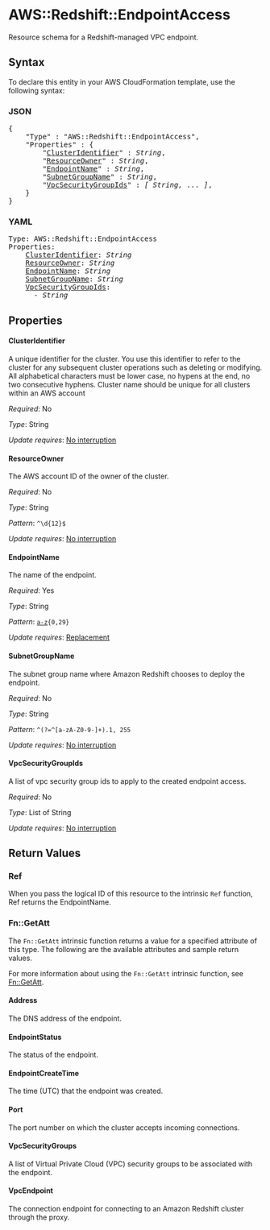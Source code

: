 # AWS::Redshift::EndpointAccess

Resource schema for a Redshift-managed VPC endpoint.

## Syntax

To declare this entity in your AWS CloudFormation template, use the following syntax:

### JSON

<pre>
{
    "Type" : "AWS::Redshift::EndpointAccess",
    "Properties" : {
        "<a href="#clusteridentifier" title="ClusterIdentifier">ClusterIdentifier</a>" : <i>String</i>,
        "<a href="#resourceowner" title="ResourceOwner">ResourceOwner</a>" : <i>String</i>,
        "<a href="#endpointname" title="EndpointName">EndpointName</a>" : <i>String</i>,
        "<a href="#subnetgroupname" title="SubnetGroupName">SubnetGroupName</a>" : <i>String</i>,
        "<a href="#vpcsecuritygroupids" title="VpcSecurityGroupIds">VpcSecurityGroupIds</a>" : <i>[ String, ... ]</i>,
    }
}
</pre>

### YAML

<pre>
Type: AWS::Redshift::EndpointAccess
Properties:
    <a href="#clusteridentifier" title="ClusterIdentifier">ClusterIdentifier</a>: <i>String</i>
    <a href="#resourceowner" title="ResourceOwner">ResourceOwner</a>: <i>String</i>
    <a href="#endpointname" title="EndpointName">EndpointName</a>: <i>String</i>
    <a href="#subnetgroupname" title="SubnetGroupName">SubnetGroupName</a>: <i>String</i>
    <a href="#vpcsecuritygroupids" title="VpcSecurityGroupIds">VpcSecurityGroupIds</a>: <i>
      - String</i>
</pre>

## Properties

#### ClusterIdentifier

A unique identifier for the cluster. You use this identifier to refer to the cluster for any subsequent cluster operations such as deleting or modifying. All alphabetical characters must be lower case, no hypens at the end, no two consecutive hyphens. Cluster name should be unique for all clusters within an AWS account

_Required_: No

_Type_: String

_Update requires_: [No interruption](https://docs.aws.amazon.com/AWSCloudFormation/latest/UserGuide/using-cfn-updating-stacks-update-behaviors.html#update-no-interrupt)

#### ResourceOwner

The AWS account ID of the owner of the cluster.

_Required_: No

_Type_: String

_Pattern_: <code>^\d{12}$</code>

_Update requires_: [No interruption](https://docs.aws.amazon.com/AWSCloudFormation/latest/UserGuide/using-cfn-updating-stacks-update-behaviors.html#update-no-interrupt)

#### EndpointName

The name of the endpoint.

_Required_: Yes

_Type_: String

_Pattern_: <code>[a-z]([a-z0-9]*(-[a-z0-9]+)){0,29}</code>

_Update requires_: [Replacement](https://docs.aws.amazon.com/AWSCloudFormation/latest/UserGuide/using-cfn-updating-stacks-update-behaviors.html#update-replacement)

#### SubnetGroupName

The subnet group name where Amazon Redshift chooses to deploy the endpoint.

_Required_: No

_Type_: String

_Pattern_: <code>^(?=^[a-zA-Z0-9-]+$).{1,255}$</code>

_Update requires_: [No interruption](https://docs.aws.amazon.com/AWSCloudFormation/latest/UserGuide/using-cfn-updating-stacks-update-behaviors.html#update-no-interrupt)

#### VpcSecurityGroupIds

A list of vpc security group ids to apply to the created endpoint access.

_Required_: No

_Type_: List of String

_Update requires_: [No interruption](https://docs.aws.amazon.com/AWSCloudFormation/latest/UserGuide/using-cfn-updating-stacks-update-behaviors.html#update-no-interrupt)

## Return Values

### Ref

When you pass the logical ID of this resource to the intrinsic `Ref` function, Ref returns the EndpointName.

### Fn::GetAtt

The `Fn::GetAtt` intrinsic function returns a value for a specified attribute of this type. The following are the available attributes and sample return values.

For more information about using the `Fn::GetAtt` intrinsic function, see [Fn::GetAtt](https://docs.aws.amazon.com/AWSCloudFormation/latest/UserGuide/intrinsic-function-reference-getatt.html).

#### Address

The DNS address of the endpoint.

#### EndpointStatus

The status of the endpoint.

#### EndpointCreateTime

The time (UTC) that the endpoint was created.

#### Port

The port number on which the cluster accepts incoming connections.

#### VpcSecurityGroups

A list of Virtual Private Cloud (VPC) security groups to be associated with the endpoint.

#### VpcEndpoint

The connection endpoint for connecting to an Amazon Redshift cluster through the proxy.
